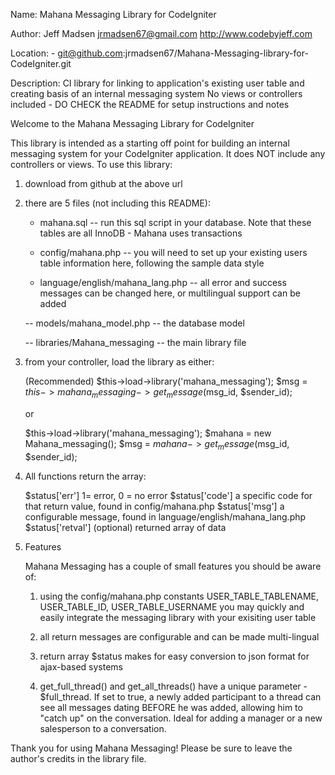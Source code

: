 




Name:  Mahana Messaging Library for CodeIgniter

Author: Jeff Madsen
        jrmadsen67@gmail.com
        http://www.codebyjeff.com

Location: - git@github.com:jrmadsen67/Mahana-Messaging-library-for-CodeIgniter.git

Description:  CI library for linking to application's existing user table and creating basis of an internal messaging system
           No views or controllers included - DO CHECK the README for setup instructions and notes


Welcome to the Mahana Messaging Library for CodeIgniter

This library is intended as a starting off point for building an internal messaging system for your CodeIgniter application. It does NOT include any controllers or views. To use this library:

1) download from github at the above url

2) there are 5 files (not including this README):

    - mahana.sql  -- run this sql script in your database. Note that these tables are all InnoDB - Mahana uses transactions

    - config/mahana.php -- you will need to set up your existing users table information here, following the sample data style

    - language/english/mahana_lang.php -- all error and success messages can be changed here, or multilingual support can be added

    -- models/mahana_model.php -- the database model

    -- libraries/Mahana_messaging -- the main library file

3) from your controller, load the library as either:

    (Recommended)
    $this->load->library('mahana_messaging');
    $msg = $this->mahana_messaging->get_message($msg_id, $sender_id);

    or

    $this->load->library('mahana_messaging');
        $mahana = new Mahana_messaging();
    $msg = $mahana->get_message($msg_id, $sender_id);

4) All functions return the array:

    $status['err']      1= error, 0 = no error
    $status['code']     a specific code for that return value, found in config/mahana.php
    $status['msg']      a configurable message, found in language/english/mahana_lang.php
    $status['retval']   (optional) returned array of data

5) Features

    Mahana Messaging has a couple of small features you should be aware of:

    1) using the config/mahana.php constants USER_TABLE_TABLENAME, USER_TABLE_ID, USER_TABLE_USERNAME you may quickly and easily integrate the messaging library with your exisiting user table

    2) all return messages are configurable and can be made multi-lingual

    3) return array $status makes for easy conversion to json format for ajax-based systems

    4) get_full_thread() and get_all_threads() have a unique parameter - $full_thread. If set to true, a newly added participant to a thread can see all messages dating BEFORE he was added, allowing him to "catch up" on the conversation. Ideal for adding a manager or a new salesperson to a conversation.


Thank you for using Mahana Messaging! Please be sure to leave the author's credits in the library file.
